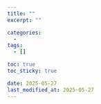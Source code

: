 ```yaml
---
title: ""
excerpt: ""

categories:
  - 
tags:
  - []

toc: true
toc_sticky: true

date: 2025-05-27
last_modified_at: 2025-05-27
---
```

